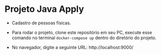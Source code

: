 # Projeto Java Apply	


- Cadastro de pessoas físicas.

- Para rodar o projeto, clone este repositório em seu PC, execute esse comando no terminal `docker-compose up` dentro do diretório do projeto.	<br>


- No navegador, digite a seguinte URL: <a>http://localhost:9000/</a>
